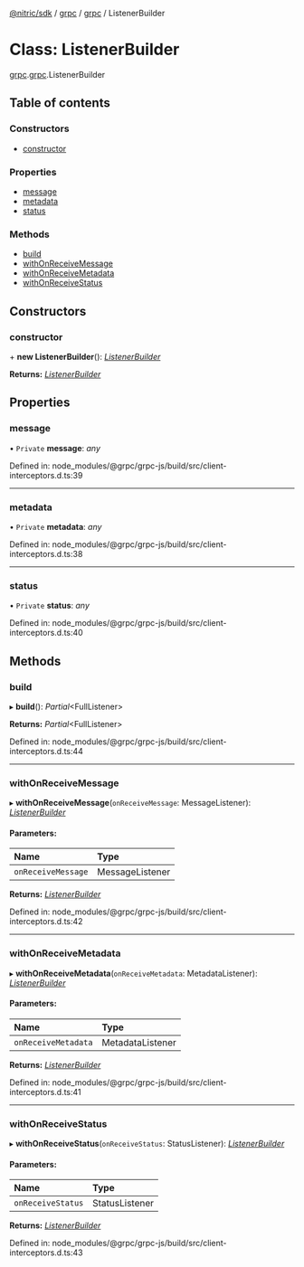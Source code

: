 [@nitric/sdk](../README.md) / [grpc](../modules/grpc.md) / [grpc](../modules/grpc.grpc-1.md) / ListenerBuilder

# Class: ListenerBuilder

[grpc](../modules/grpc.md).[grpc](../modules/grpc.grpc-1.md).ListenerBuilder

## Table of contents

### Constructors

- [constructor](grpc.grpc-1.listenerbuilder.md#constructor)

### Properties

- [message](grpc.grpc-1.listenerbuilder.md#message)
- [metadata](grpc.grpc-1.listenerbuilder.md#metadata)
- [status](grpc.grpc-1.listenerbuilder.md#status)

### Methods

- [build](grpc.grpc-1.listenerbuilder.md#build)
- [withOnReceiveMessage](grpc.grpc-1.listenerbuilder.md#withonreceivemessage)
- [withOnReceiveMetadata](grpc.grpc-1.listenerbuilder.md#withonreceivemetadata)
- [withOnReceiveStatus](grpc.grpc-1.listenerbuilder.md#withonreceivestatus)

## Constructors

### constructor

\+ **new ListenerBuilder**(): [*ListenerBuilder*](grpc.grpc-1.listenerbuilder.md)

**Returns:** [*ListenerBuilder*](grpc.grpc-1.listenerbuilder.md)

## Properties

### message

• `Private` **message**: *any*

Defined in: node_modules/@grpc/grpc-js/build/src/client-interceptors.d.ts:39

___

### metadata

• `Private` **metadata**: *any*

Defined in: node_modules/@grpc/grpc-js/build/src/client-interceptors.d.ts:38

___

### status

• `Private` **status**: *any*

Defined in: node_modules/@grpc/grpc-js/build/src/client-interceptors.d.ts:40

## Methods

### build

▸ **build**(): *Partial*<FullListener\>

**Returns:** *Partial*<FullListener\>

Defined in: node_modules/@grpc/grpc-js/build/src/client-interceptors.d.ts:44

___

### withOnReceiveMessage

▸ **withOnReceiveMessage**(`onReceiveMessage`: MessageListener): [*ListenerBuilder*](grpc.grpc-1.listenerbuilder.md)

#### Parameters:

Name | Type |
:------ | :------ |
`onReceiveMessage` | MessageListener |

**Returns:** [*ListenerBuilder*](grpc.grpc-1.listenerbuilder.md)

Defined in: node_modules/@grpc/grpc-js/build/src/client-interceptors.d.ts:42

___

### withOnReceiveMetadata

▸ **withOnReceiveMetadata**(`onReceiveMetadata`: MetadataListener): [*ListenerBuilder*](grpc.grpc-1.listenerbuilder.md)

#### Parameters:

Name | Type |
:------ | :------ |
`onReceiveMetadata` | MetadataListener |

**Returns:** [*ListenerBuilder*](grpc.grpc-1.listenerbuilder.md)

Defined in: node_modules/@grpc/grpc-js/build/src/client-interceptors.d.ts:41

___

### withOnReceiveStatus

▸ **withOnReceiveStatus**(`onReceiveStatus`: StatusListener): [*ListenerBuilder*](grpc.grpc-1.listenerbuilder.md)

#### Parameters:

Name | Type |
:------ | :------ |
`onReceiveStatus` | StatusListener |

**Returns:** [*ListenerBuilder*](grpc.grpc-1.listenerbuilder.md)

Defined in: node_modules/@grpc/grpc-js/build/src/client-interceptors.d.ts:43
